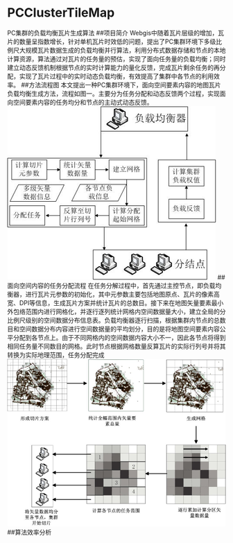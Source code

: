 # PCClusterTileMap
PC集群的负载均衡瓦片生成算法
##项目简介
Webgis中随着瓦片层级的增加，瓦片的数量呈指数增长，针对单机瓦片时效低的问题，提出了PC集群环境下多级比例尺大规模瓦片数据生成的负载均衡并行算法，利用分布式数据存储和节点的本地计算资源，算法通过对瓦片的任务量的预估，实现了面向任务量的负载均衡；同时建立动态反馈机制根据节点的实时计算能力的量化反馈，完成瓦片剩余任务的再分配，实现了瓦片过程中的实时动态负载均衡，有效提高了集群中各节点的利用效率。
##方法流程图
本文提出一种PC集群环境下，面向空间要素内容的地图瓦片负载均衡生成方法，流程如图一。主要分为任务分配和动态反馈两个过程，实现面向空间要素内容的任务均分和节点的主动式动态反馈。
![image](https://raw.githubusercontent.com/mengyingliu/PCClusterTileMap/master/pics/%E8%B4%9F%E8%BD%BD%E5%9D%87%E8%A1%A1%E5%AE%9E%E7%8E%B0%E6%B5%81%E7%A8%8B.jpg)
##面向空间内容的任务分配流程
在任务分解过程中，首先通过主控节点，即负载均衡器，进行瓦片元参数的初始化，其中元参数主要包括地图原点、瓦片的像素高宽、DPI等信息，生成瓦片方案并统计瓦片的总数目。接下来在地图矢量要素最小外包络范围内进行网格化，并逐行逐列统计网格内空间数据量大小，建立全局的分比例尺级别的空间数据分布信息表。负载均衡器逐行扫描，根据集群内节点的总数目和空间数据分布内容进行空间数据量的平均划分，目的是将地图空间要素内容公平分配到各节点上。由于不同网格内的空间数据内容大小不一，因此各节点将得到相同任务量不同数目的网格。此时节点根据网格数量反算瓦片的实际行列号并将其转换为实际地理范围，任务分配完成
![image](https://github.com/mengyingliu/PCClusterTileMap/blob/master/pics/%E9%9D%A2%E5%90%91%E7%A9%BA%E9%97%B4%E5%86%85%E5%AE%B9%E7%9A%84%E4%BB%BB%E5%8A%A1%E5%88%86%E9%85%8D.jpg)
##算法效率分析
